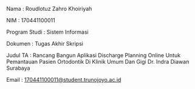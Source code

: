 Nama            : Roudlotuz Zahro Khoiriyah

NIM				: 170441100011

Program Studi   : Sistem Informasi

Dokumen 		: Tugas Akhir Skripsi

Judul TA        : Rancang Bangun Aplikasi Discharge Planning Online Untuk Pemantauan Pasien Ortodontik Di Klinik    Umum Dan Gigi Dr. Indra Diawan Surabaya

Email           : 170441100011@student.trunojoyo.ac.id


